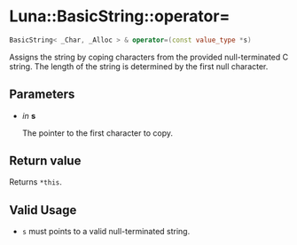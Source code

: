# Luna::BasicString::operator=

```c++
BasicString< _Char, _Alloc > & operator=(const value_type *s)
```

Assigns the string by coping characters from the provided null-terminated C string. The length of the string is determined by the first null character. 



## Parameters
* *in* **s**

    The pointer to the first character to copy. 

## Return value
Returns `*this`. 

## Valid Usage
* `s` must points to a valid null-terminated string. 

